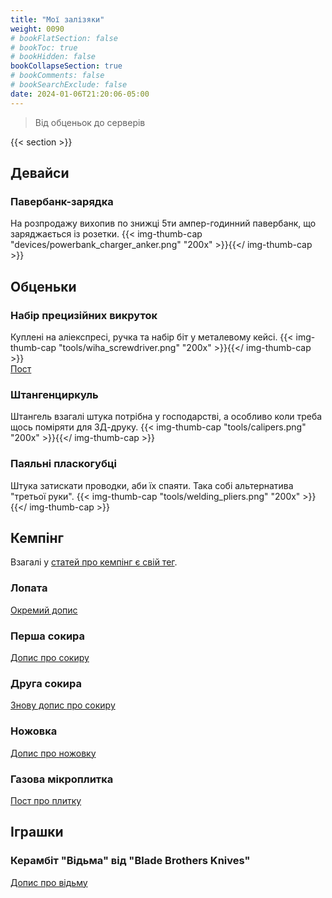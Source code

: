 ```yaml
---
title: "Мої залізяки"
weight: 0090
# bookFlatSection: false
# bookToc: true
# bookHidden: false
bookCollapseSection: true
# bookComments: false
# bookSearchExclude: false
date: 2024-01-06T21:20:06-05:00
---
```

> Від обценьок до серверів

{{< section >}}

## Девайси

### Павербанк-зарядка

На розпродажу вихопив по знижці 5ти ампер-годинний павербанк, що заряджається із розетки.
{{< img-thumb-cap "devices/powerbank_charger_anker.png" "200x" >}}{{</ img-thumb-cap >}}

## Обценьки

### Набір прецизійних викруток

Куплені на аліекспресі, ручка та набір біт у металевому кейсі.
{{< img-thumb-cap "tools/wiha_screwdriver.png" "200x" >}}{{</ img-thumb-cap >}}  
[Пост](/posts/2020/08/19/)

### Штангенциркуль

Штангель взагалі штука потрібна у господарстві, а особливо коли треба щось поміряти для 3Д-друку.
{{< img-thumb-cap "tools/calipers.png" "200x" >}}{{</ img-thumb-cap >}}

### Паяльні пласкогубці

Штука затискати проводки, аби їх спаяти. Така собі альтернатива "третьої руки".
{{< img-thumb-cap "tools/welding_pliers.png" "200x" >}}{{</ img-thumb-cap >}}

## Кемпінг

Взагалі у [статей про кемпінг є свій тег](/tags/camping/).

### Лопата

[Окремий допис](/posts/2021/01/26/)

### Перша сокира

[Допис про сокиру](/posts/2020/09/04/)

### Друга сокира

[Знову допис про сокиру](/posts/2021/01/18/)

### Ножовка

[Допис про ножовку](/posts/2020/12/12/)

### Газова мікроплитка

[Пост про плитку](/posts/2020/09/23/)

## Іграшки

### Керамбіт "Відьма" від "Blade Brothers Knives"

[Допис про відьму](/posts/2024/11/09/witch/)